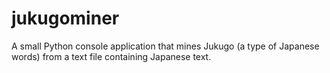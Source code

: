 # jukugominer
A small Python console application that mines Jukugo (a type of Japanese words) from a text file containing Japanese text.
